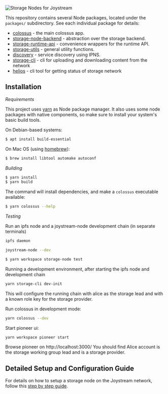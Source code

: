 ![Storage Nodes for Joystream](./storage-node_new.svg)

This repository contains several Node packages, located under the `packages/`
subdirectory. See each individual package for details:

- [colossus](./packages/colossus/README.md) - the main colossus app.
- [storage-node-backend](./packages/storage/README.md) - abstraction over the storage backend.
- [storage-runtime-api](./packages/runtime-api/README.md) - convenience wrappers for the runtime API.
- [storage-utils](./packages/util/README.md) - general utility functions.
- [discovery](./packages/discovery/README.md) - service discovery using IPNS.
- [storage-cli](./packages/cli/README.md) - cli for uploading and downloading content from the network
- [helios](./packages/helios/README.md) - cli tool for getting status of storage network

## Installation

_Requirements_

This project uses [yarn](https://yarnpkg.com/) as Node package manager. It also
uses some node packages with native components, so make sure to install your
system's basic build tools.

On Debian-based systems:

```bash
$ apt install build-essential
```

On Mac OS (using [homebrew](https://brew.sh/)):

```bash
$ brew install libtool automake autoconf
```

_Building_

```bash
$ yarn install
$ yarn build
```

The command will install dependencies, and make a `colossus` executable available:

```bash
$ yarn colossus --help
```

_Testing_

Run an ipfs node and a joystream-node development chain (in separate terminals)

```sh
ipfs daemon
```

```sh
joystream-node --dev
```

```sh
$ yarn workspace storage-node test
```

Running a development environment, after starting the ipfs node and development chain

```sh
yarn storage-cli dev-init
```

This will configure the running chain with alice as the storage lead and with a known role key for
the storage provider.

Run colossus in development mode:

```sh
yarn colossus --dev
```

Start pioneer ui:

```sh
yarn workspace pioneer start

```

Browse pioneer on http://localhost:3000/
You should find Alice account is the storage working group lead and is a storage provider.

## Detailed Setup and Configuration Guide

For details on how to setup a storage node on the Joystream network, follow this [step by step guide](https://github.com/Joystream/helpdesk/tree/master/roles/storage-providers).
